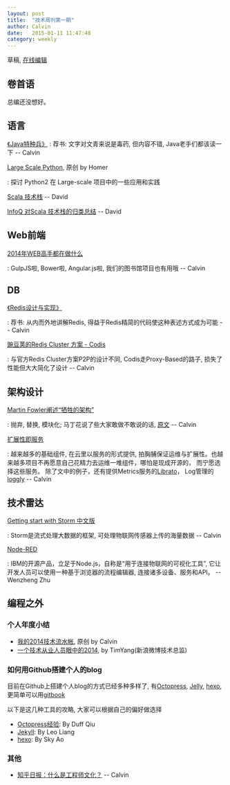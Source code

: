 ```yaml
---
layout: post
title:  "技术周刊第一期"
author: Calvin
date:   2015-01-11 11:47:48
category: weekly
---
```


草稿, [在线编辑](https://github.com/f5f6/f5f6.github.io/edit/master/_posts/2015-01-11-weekly-1.markdown)

## 卷首语

总编还没想好。

## 语言

[《Java特种兵》](http://book.douban.com/subject/25959139/)
: 荐书: 文字对文青来说是毒药, 但内容不错, Java老手们都该读一下 -- Calvin

[Large Scale Python](http://aclisp.github.io/jekyll/update/2014/12/29/large-scale-python-1.html), 原创 by Homer

: 探讨 Python2 在 Large-scale 项目中的一些应用和实践

[Scala 技术栈](https://github.com/lauris/awesome-scala) -- David
 
[InfoQ 对Scala 技术栈的归类总结](http://www.infoq.com/cn/articles/scala-technology) -- David


## Web前端

[2014年WEB高手都在做什么](http://yafeilee.me/blogs/54995f3a6c69342f6d100000)

: GulpJS啦, Bower啦, Angular.js啦, 我们的图书馆项目也有用哦  -- Calvin


## DB

[《Redis设计与实现》](http://book.douban.com/subject/25900156/)

: 荐书: 从内而外地讲解Redis, 得益于Redis精简的代码使这种表述方式成为可能 -- Calvin

[豌豆荚的Redis Cluster 方案 - Codis](http://0xffff.me/blog/2014/11/11/codis-de-she-ji-yu-shi-xian-1/)

: 与官方Redis Cluster方案P2P的设计不同, Codis走Proxy-Based的路子, 损失了性能但大大简化了设计 -- Calvin


## 架构设计

[Martin Fowler阐述“牺牲的架构”](http://www.infoq.com/cn/news/2014/11/sacrificial-architecture)

: 抛弃, 替换, 模块化; 马丁花说了些大家敢做不敢说的话, [原文](http://martinfowler.com/bliki/SacrificialArchitecture.html) -- Calvin

[扩展性即服务](http://www.infoq.com/cn/news/2014/12/extended-service)

: 越来越多的基础组件, 在云里以服务的形式提供, 拍胸脯保证运维与扩展性。也越来越多项目不再愿意自己花精力去运维一堆组件，哪怕是现成开源的， 而宁愿选择这些服务。 除了文中的例子，还有提供Metrics服务的[Librato](https://www.librato.com)， Log管理的[loggly](https://www.loggly.com/) -- Calvin


## 技术雷达

[Getting start with Storm 中文版](http://ifeve.com/getting-started-with-stom-index/) 

: Storm是流式处理大数据的框架, 可处理物联网传感器上传的海量数据 -- Calvin

[Node-RED](http://nodered.org/)

: IBM的开源产品，立足于Node.js，自称是“用于连接物联网的可视化工具”, 它让开发人员可以使用一种基于浏览器的流程编辑器, 连接诸多设备、服务和API。 -- Wenzheng Zhu


## 编程之外


### 个人年度小结

- [我的2014技术流水帐](http://calvin1978.blogcn.com/articles/my2014.html), 原创 by Calvin
- [一个技术从业人员眼中的2014](http://timyang.net/tao/thoughts-2014/), by TimYang(新浪微博技术总监)

### 如何用Github搭建个人的blog

目前在Github上搭建个人blog的方式已经多种多样了, 有[Octopress](http://f5f6.github.io/), [Jelly](http://jekyllrb.com/), [hexo](http://hexo.io/), 更简单可以用[gitbook](https://www.gitbook.com/)

以下是这几种工具的攻略, 大家可以根据自己的偏好做选择

- [Octopress经验](http://duffqiu.github.io/blog/categories/octopress/): By Duff Qiu
- [Jekyll](): By Leo Liang
- [hexo](http://skyao.github.io/2014/11/24/hexo-upgrade/): By Sky Ao

### 其他

- [知乎日报：什么是工程师文化？](http://daily.zhihu.com/story/4442333) -- Calvin